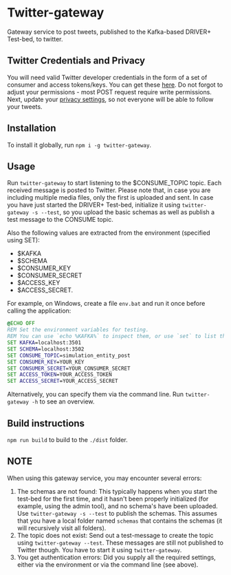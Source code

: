 # Twitter-gateway

Gateway service to post tweets, published to the Kafka-based DRIVER+ Test-bed, to twitter.

## Twitter Credentials and Privacy

You will need valid Twitter developer credentials in the form of a set of consumer and access tokens/keys. You can get these [here](https://apps.twitter.com). Do not forgot to adjust your permissions - most POST request require write permissions. Next, update your [privacy settings](https://twitter.com/settings/safety), so not everyone will be able to follow your tweets.

## Installation

To install it globally, run `npm i -g twitter-gateway`.

## Usage

Run `twitter-gateway` to start listening to the $CONSUME_TOPIC topic. Each received message is posted to Twitter. Please note that, in case you are including multiple media files, only the first is uploaded and sent. In case you have just started the DRIVER+ Test-bed, initialize it using `twitter-gateway -s --test`, so you upload the basic schemas as well as publish a test message to the CONSUME topic.

Also the following values are extracted from the environment (specified using SET):
- $KAFKA
- $SCHEMA
- $CONSUMER_KEY
- $CONSUMER_SECRET
- $ACCESS_KEY
- $ACCESS_SECRET.

For example, on Windows, create a file `env.bat` and run it once before calling the application:

```bat
@ECHO OFF
REM Set the environment variables for testing.
REM You can use `echo %KAFKA%` to inspect them, or use `set` to list them all.
SET KAFKA=localhost:3501
SET SCHEMA=localhost:3502
SET CONSUME_TOPIC=simulation_entity_post
SET CONSUMER_KEY=YOUR_KEY
SET CONSUMER_SECRET=YOUR_CONSUMER_SECRET
SET ACCESS_TOKEN=YOUR_ACCESS_TOKEN
SET ACCESS_SECRET=YOUR_ACCESS_SECRET
```

Alternatively, you can specify them via the command line. Run `twitter-gateway -h` to see an overview.

## Build instructions

`npm run build` to build to the `./dist` folder.

## NOTE

When using this gateway service, you may encounter several errors:
1. The schemas are not found: This typically happens when you start the test-bed for the first time, and it hasn't been properly initialized (for example, using the admin tool), and no schema's have been uploaded. Use `twitter-gateway -s --test` to publish the schemas. This assumes that you have a local folder named `schemas` that contains the schemas (it will recursively visit all folders).
2. The topic does not exist: Send out a test-message to create the topic using `twitter-gateway --test`. These messages are still not published to Twitter though. You have to start it using `twitter-gateway`.
3. You get authentication errors: Did you supply all the required settings, either via the environment or via the command line (see above).


